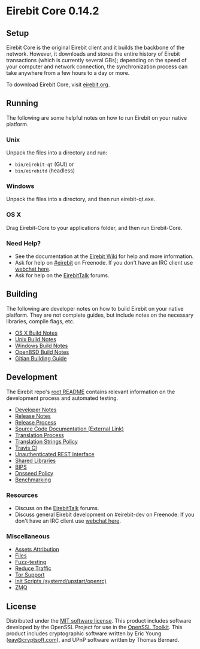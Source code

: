 Eirebit Core 0.14.2
=====================

Setup
---------------------
Eirebit Core is the original Eirebit client and it builds the backbone of the network. However, it downloads and stores the entire history of Eirebit transactions (which is currently several GBs); depending on the speed of your computer and network connection, the synchronization process can take anywhere from a few hours to a day or more.

To download Eirebit Core, visit [eirebit.org](https://eirebit.org).

Running
---------------------
The following are some helpful notes on how to run Eirebit on your native platform.

### Unix

Unpack the files into a directory and run:

- `bin/eirebit-qt` (GUI) or
- `bin/eirebitd` (headless)

### Windows

Unpack the files into a directory, and then run eirebit-qt.exe.

### OS X

Drag Eirebit-Core to your applications folder, and then run Eirebit-Core.

### Need Help?

* See the documentation at the [Eirebit Wiki](https://eirebit.info/)
for help and more information.
* Ask for help on [#eirebit](http://webchat.freenode.net?channels=eirebit) on Freenode. If you don't have an IRC client use [webchat here](http://webchat.freenode.net?channels=eirebit).
* Ask for help on the [EirebitTalk](https://eirebittalk.io/) forums.

Building
---------------------
The following are developer notes on how to build Eirebit on your native platform. They are not complete guides, but include notes on the necessary libraries, compile flags, etc.

- [OS X Build Notes](build-osx.md)
- [Unix Build Notes](build-unix.md)
- [Windows Build Notes](build-windows.md)
- [OpenBSD Build Notes](build-openbsd.md)
- [Gitian Building Guide](gitian-building.md)

Development
---------------------
The Eirebit repo's [root README](/README.md) contains relevant information on the development process and automated testing.

- [Developer Notes](developer-notes.md)
- [Release Notes](release-notes.md)
- [Release Process](release-process.md)
- [Source Code Documentation (External Link)](https://dev.visucore.com/eirebit/doxygen/)
- [Translation Process](translation_process.md)
- [Translation Strings Policy](translation_strings_policy.md)
- [Travis CI](travis-ci.md)
- [Unauthenticated REST Interface](REST-interface.md)
- [Shared Libraries](shared-libraries.md)
- [BIPS](bips.md)
- [Dnsseed Policy](dnsseed-policy.md)
- [Benchmarking](benchmarking.md)

### Resources
* Discuss on the [EirebitTalk](https://eirebittalk.io/) forums.
* Discuss general Eirebit development on #eirebit-dev on Freenode. If you don't have an IRC client use [webchat here](http://webchat.freenode.net/?channels=eirebit-dev).

### Miscellaneous
- [Assets Attribution](assets-attribution.md)
- [Files](files.md)
- [Fuzz-testing](fuzzing.md)
- [Reduce Traffic](reduce-traffic.md)
- [Tor Support](tor.md)
- [Init Scripts (systemd/upstart/openrc)](init.md)
- [ZMQ](zmq.md)

License
---------------------
Distributed under the [MIT software license](/COPYING).
This product includes software developed by the OpenSSL Project for use in the [OpenSSL Toolkit](https://www.openssl.org/). This product includes
cryptographic software written by Eric Young ([eay@cryptsoft.com](mailto:eay@cryptsoft.com)), and UPnP software written by Thomas Bernard.
